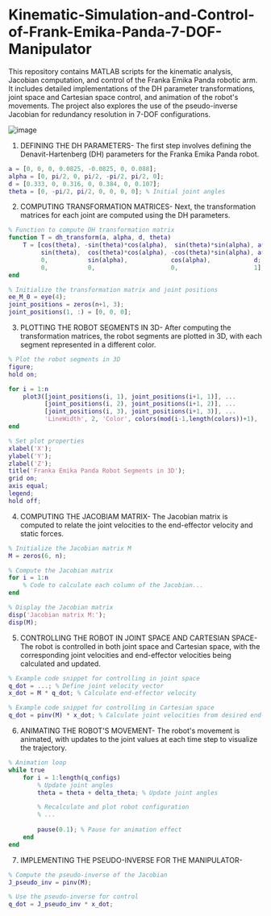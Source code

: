 # Kinematic-Simulation-and-Control-of-Frank-Emika-Panda-7-DOF-Manipulator
This repository contains MATLAB scripts for the kinematic analysis, Jacobian computation, and control of the Franka Emika Panda robotic arm. It includes detailed implementations of the DH parameter transformations, joint space and Cartesian space control, and animation of the robot's movements. The project also explores the use of the pseudo-inverse Jacobian for redundancy resolution in 7-DOF configurations.

![image](https://github.com/user-attachments/assets/65430b27-21a0-4c3b-ab40-4f2a0691990f)


1) DEFINING THE DH PARAMETERS-
The first step involves defining the Denavit-Hartenberg (DH) parameters for the Franka Emika Panda robot.
 ```MATLAB
a = [0, 0, 0, 0.0825, -0.0825, 0, 0.088];
alpha = [0, pi/2, 0, pi/2, -pi/2, pi/2, 0];
d = [0.333, 0, 0.316, 0, 0.384, 0, 0.107];
theta = [0, -pi/2, pi/2, 0, 0, 0, 0]; % Initial joint angles
```

2) COMPUTING TRANSFORMATION MATRICES-
Next, the transformation matrices for each joint are computed using the DH parameters.
```MATLAB
% Function to compute DH transformation matrix
function T = dh_transform(a, alpha, d, theta)
    T = [cos(theta), -sin(theta)*cos(alpha),  sin(theta)*sin(alpha), a*cos(theta);
         sin(theta),  cos(theta)*cos(alpha), -cos(theta)*sin(alpha), a*sin(theta);
         0,           sin(alpha),            cos(alpha),            d;
         0,           0,                     0,                     1];
end

% Initialize the transformation matrix and joint positions
ee_M_0 = eye(4);
joint_positions = zeros(n+1, 3); 
joint_positions(1, :) = [0, 0, 0]; 
```

3) PLOTTING THE ROBOT SEGMENTS IN 3D-
After computing the transformation matrices, the robot segments are plotted in 3D, with each segment represented in a different color.
```MATLAB
% Plot the robot segments in 3D
figure;
hold on;

for i = 1:n
    plot3([joint_positions(i, 1), joint_positions(i+1, 1)], ...
          [joint_positions(i, 2), joint_positions(i+1, 2)], ...
          [joint_positions(i, 3), joint_positions(i+1, 3)], ...
          'LineWidth', 2, 'Color', colors(mod(i-1,length(colors))+1), 'DisplayName', ['Link ' num2str(i)]);
end

% Set plot properties
xlabel('X');
ylabel('Y');
zlabel('Z');
title('Franka Emika Panda Robot Segments in 3D');
grid on;
axis equal;
legend;
hold off;
```

4) COMPUTING THE JACOBIAM MATRIX-
The Jacobian matrix is computed to relate the joint velocities to the end-effector velocity and static forces.
```MATLAB
% Initialize the Jacobian matrix M
M = zeros(6, n);

% Compute the Jacobian matrix
for i = 1:n
    % Code to calculate each column of the Jacobian...
end

% Display the Jacobian matrix
disp('Jacobian matrix M:');
disp(M);
```

5) CONTROLLING THE ROBOT IN JOINT SPACE AND CARTESIAN SPACE-
The robot is controlled in both joint space and Cartesian space, with the corresponding joint velocities and end-effector velocities being calculated and updated.
```MATLAB
% Example code snippet for controlling in joint space
q_dot = ...; % Define joint velocity vector
x_dot = M * q_dot; % Calculate end-effector velocity

% Example code snippet for controlling in Cartesian space
q_dot = pinv(M) * x_dot; % Calculate joint velocities from desired end-effector velocity
```

6) ANIMATING THE ROBOT'S MOVEMENT-
The robot's movement is animated, with updates to the joint values at each time step to visualize the trajectory.
```MATLAB
% Animation loop
while true
    for i = 1:length(q_configs)
        % Update joint angles
        theta = theta + delta_theta; % Update joint angles

        % Recalculate and plot robot configuration
        % ...
        
        pause(0.1); % Pause for animation effect
    end
end
```
7) IMPLEMENTING THE PSEUDO-INVERSE FOR THE MANIPULATOR-
```MATLAB
% Compute the pseudo-inverse of the Jacobian
J_pseudo_inv = pinv(M);

% Use the pseudo-inverse for control
q_dot = J_pseudo_inv * x_dot;
```
